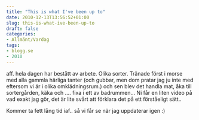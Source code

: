 ```yaml
---
title: "This is what I've been up to"
date: 2010-12-13T13:56:52+01:00
slug: this-is-what-ive-been-up-to
draft: false
categories:
- Allmänt/Vardag
tags:
- blogg.se
- 2010
---
```

aff. hela dagen har bestått av arbete. Olika sorter. Tränade först i morse med alla gammla härliga tanter (och gubbar, men dom pratar jag ju inte med eftersom vi är i olika omklädningsrum.) och sen blev det handla mat, åka till sortergården, käka och .... fixa i ett av badrummen... Ni får en liten video på vad exakt jag gör, det är lite svårt att förklara det på ett förståeligt sätt..  
  
     
  
  
Kommer ta fett lång tid iaf.. så vi får se när jag uppdaterar igen :)